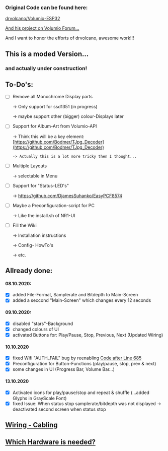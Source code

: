 ### Original Code can be found here:
[drvolcano/Volumio-ESP32](https://github.com/drvolcano/Volumio-ESP32)

[And his project on Volumio Forum...](https://community.volumio.org/t/wifi-remote-for-volumio-based-on-esp32-and-oled/39146)

And I want to honor the efforts of drvolcano, awesome work!!! 

## This is a moded Version...
### and actually under construction!

## To-Do's:

- [ ] Remove all Monochrome Display parts 

  -> Only support for ssd1351 (in progress)

  -> maybe support other (bigger) colour-Displays later
  
- [ ] Support for Album-Art from Volumio-API
  
  -> Think this will be a key element:[https://github.com/Bodmer/TJpg_Decoder](https://github.com/Bodmer/TJpg_Decoder)
      
      -> Actually this is a lot more tricky then I thought...

- [ ] Multiple Layouts
  
  -> selectable in Menu

- [ ] Support for "Status-LED's"

  -> https://github.com/DjamesSuhanko/EasyPCF8574

- [ ] Maybe a Preconfiguration-script for PC

  -> Like the install.sh of NR1-UI

- [ ] Fill the Wiki

  -> Installation instructions

  -> Config- HowTo's

  -> etc.

## Allready done:

#### 08.10.2020:
- [x] added File-Format, Samplerate and Bitdepth to Main-Screen
- [x] added a seccond "Main-Screen" which changes every 12 seconds

#### 09.10.2020:
- [x] disabled "stars"-Background
- [x] changed colours of UI
- [x] activated Buttons for: Play/Pause, Stop, Previous, Next (Updated Wiring)

#### 10.10.2020
- [x] fixed Wifi "AUTH_FAIL" bug by reenabling [Code after Line 685](https://github.com/Maschine2501/Volumio-ESP32/blob/3154605cc0bf50a21a37f0314f13afc1339804dc/src/main.cpp#L685)
- [x] Preconfiguration for Button-Functions (play/pause, stop, prev & next)
- [x] some changes in UI (Progress Bar, Volume Bar...)

#### 13.10.2020
- [x] Activated icons for play/pause/stop and repeat & shuffle (...added Glyphs in GrayScale Font)
- [x] fixed Issue: When status stop samplerate/bitdepth was not displayed -> deactivated second screen when status stop

## [Wiring - Cabling](https://github.com/Maschine2501/Volumio-ESP32/wiki/Wiring)

## [Which Hardware is needed?](https://github.com/Maschine2501/Volumio-ESP32/wiki/Used-Hardware)

